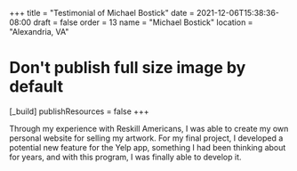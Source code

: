 +++
title = "Testimonial of Michael Bostick"
date = 2021-12-06T15:38:36-08:00
draft = false
order = 13
name = "Michael Bostick"
location = "Alexandria, VA"

# Don't publish full size image by default
[_build]
publishResources = false
+++

Through my experience with Reskill Americans, I was able to create my own personal website for selling my artwork. For my final project, I developed a potential new feature for the Yelp app, something I had been thinking about for years, and with this program, I was finally able to develop it.
